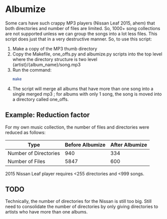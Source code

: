 # Albumize
Some cars have such crappy MP3 players (Nissan Leaf 2015, ahem)
that both directories and number of files are limited.  So,
1000+ song collections are not supported unless we can group
the songs into a lot less files.  This script does just that
in a very destructive manner.  So, to use this script:

1. Make a copy of the MP3 thumb directory
1. Copy the Makefile, one_offs.py and albumize.py scripts into the top level
where the directory structure is two level {artist}/{album_name}/song.mp3
1. Run the command:
    ```bash
    make
    ```
1. The script will merge all albums that have more than one song
into a single merged mp3 ; for albums with only 1 song, the song
is moved into a directory called one_offs.

## Example: Reduction factor

For my own music collection, the number of files and directories were reduced as follows:

| Type | Before Albumize | After Albumize |
|---|---|---|
| Number of Directories | 940 | 334 |
| Number of Files | 5847 | 600 |

2015 Nissan Leaf player requires <255 directories and <999 songs.

## TODO

Technically, the number of directories for the Nissan is still too big.
Still need to consolidate the number of directories by only giving directories
to artists who have more than one albums.
